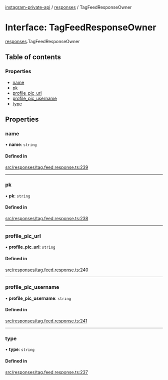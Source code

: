 [instagram-private-api](../../README.md) / [responses](../../modules/responses.md) / TagFeedResponseOwner

# Interface: TagFeedResponseOwner

[responses](../../modules/responses.md).TagFeedResponseOwner

## Table of contents

### Properties

- [name](TagFeedResponseOwner.md#name)
- [pk](TagFeedResponseOwner.md#pk)
- [profile\_pic\_url](TagFeedResponseOwner.md#profile_pic_url)
- [profile\_pic\_username](TagFeedResponseOwner.md#profile_pic_username)
- [type](TagFeedResponseOwner.md#type)

## Properties

### name

• **name**: `string`

#### Defined in

[src/responses/tag.feed.response.ts:239](https://github.com/Nerixyz/instagram-private-api/blob/4971f34/src/responses/tag.feed.response.ts#L239)

___

### pk

• **pk**: `string`

#### Defined in

[src/responses/tag.feed.response.ts:238](https://github.com/Nerixyz/instagram-private-api/blob/4971f34/src/responses/tag.feed.response.ts#L238)

___

### profile\_pic\_url

• **profile\_pic\_url**: `string`

#### Defined in

[src/responses/tag.feed.response.ts:240](https://github.com/Nerixyz/instagram-private-api/blob/4971f34/src/responses/tag.feed.response.ts#L240)

___

### profile\_pic\_username

• **profile\_pic\_username**: `string`

#### Defined in

[src/responses/tag.feed.response.ts:241](https://github.com/Nerixyz/instagram-private-api/blob/4971f34/src/responses/tag.feed.response.ts#L241)

___

### type

• **type**: `string`

#### Defined in

[src/responses/tag.feed.response.ts:237](https://github.com/Nerixyz/instagram-private-api/blob/4971f34/src/responses/tag.feed.response.ts#L237)
